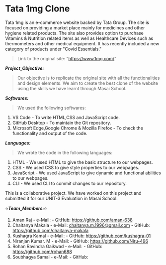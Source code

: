 # Tata 1mg Clone

Tata 1mg is an e-commerce website backed by Tata Group. The site is focused on providing a market place mainly for medicines and other hygiene related products. The site also provides option to purchase Vitamins & Nutrition related items as well as Healthcare Devices such as thermometers and other medical equipment. It has recently included a new category of products under "Covid Essentials."

>Link to the original site: "https://www.1mg.com/"

***Project_Objective:***
>Our objective is to replicate the original site with all the functionalities and design elements. We aim to create the best clone of the website using the skills we have learnt through Masai School.

***Softwares:***
>We used the following softwares: 
1. VS Code - To write HTML,CSS and JavaScript code. 
2. GitHub Desktop - To maintain the Git repository. 
3. Microsoft Edge,Google Chrome & Mozilla Firefox - To check the functionality and output of the code.

***Languages:***
>We wrote the code in the following languages: 
1. HTML - We used HTML to give the basic structure to our webpages. 
2. CSS - We used CSS to give style properties to our webpages. 
3. JavaScript - We used JavaScript to give dynamic and functional abilities to our webpages. 
4. CLI - We used CLI to commit changes to our repository.

This is a collaborative project. We have worked on this project and submitted it for our UNIT-3 Evaluation in Masai School.

:star:***Team_Members:***:star: 
  1. Aman Raj
    - e-Mail:
    - GitHub: https://github.com/aman-638 
  2. Chaitanya Makala
    - e-Mail: chaitanya.m.1996@gmail.com
    - GitHub: https://github.com/chaitanya-makala 
  3. Kushagra Kamal
    - e-Mail:
    - GitHub: https://github.com/kushagra-01 
  4. Niranjan Kumar. M
    - e-Mail:
    - GitHub: https://github.com/Niru-496 
  5. Rohan Ravindra Gaikwad
    - e-Mail:
    - GitHub: https://github.com/rohan688 
  6. Soubhagya Samal
    - e-Mail:
    - GitHub:


